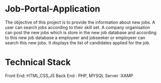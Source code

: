 # Job-Portal-Application
The objective of this project is to provide the information about new jobs. A user can search jobs according to their skill set. A company organisation can post the new jobs which is store in the new job database and according to this new job  database a employeer and jobseeker or employeer can search this new jobs. It displays the list of candidates applied for the job.

# Technical Stack
Front End: HTML,CSS,JS
Back End : PHP, MYSQL
Server   :XAMP 
